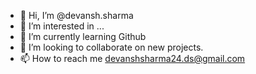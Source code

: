 - 👋 Hi, I’m @devansh.sharma
- 👀 I’m interested in ...
- 🌱 I’m currently learning Github
- 💞️ I’m looking to collaborate on new projects.
- 📫 How to reach me devanshsharma24.ds@gmail.com

<!---
devanshsharma24ds/devanshsharma24ds is a ✨ special ✨ repository because its `README.md` (this file) appears on your GitHub profile.
You can click the Preview link to take a look at your changes.
--->
